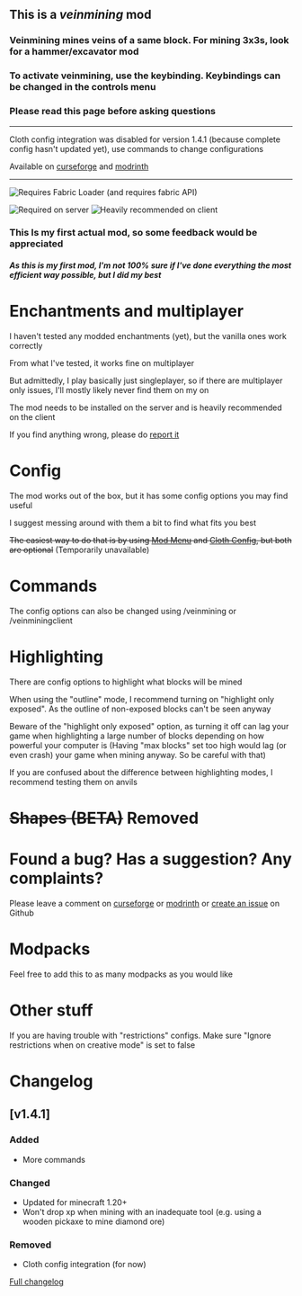 

## This is a ***veinmining*** mod
### Veinmining mines veins of a same block. For mining 3x3s, look for a hammer/excavator mod
### To activate veinmining, use the keybinding. Keybindings can be changed in the controls menu
### Please read this page before asking questions

---


Cloth config integration was disabled for version 1.4.1 (because complete config hasn't updated yet), use commands to change configurations

Available on [curseforge](curseforge.com/minecraft/mc-mods/simple-veinminer) and [modrinth](https://modrinth.com/mod/simple-veinminer)

---


![Requires Fabric Loader](https://img.shields.io/badge/modloader-Fabric-1976d2?style=for-the-badge) (and requires fabric API)

![Required on server](https://img.shields.io/badge/Server-required-orangered?style=for-the-badge)
![Heavily recommended on client](https://img.shields.io/badge/client-heavily_recommended-16b51a?style=for-the-badge)


### This Is my first actual mod, so some feedback would be appreciated

##### As this is my first mod, I'm not 100% sure if I've done everything the most efficient way possible, but I did my best

# Enchantments and multiplayer

I haven't tested any modded enchantments (yet), but the vanilla ones work correctly

From what I've tested, it works fine on multiplayer

But admittedly, I play basically just singleplayer, so if there are multiplayer only issues, I'll mostly likely never find them on my on

The mod needs to be installed on the server and is heavily recommended on the client

If you find anything wrong, please do [report it](https://github.com/PrincessCyanMarine/Simple-Veinminer/issues)

# Config

The mod works out of the box, but it has some config options you may find useful

I suggest messing around with them a bit to find what fits you best

~~The easiest way to do that is by using [Mod Menu](https://www.curseforge.com/minecraft/mc-mods/modmenu) and [Cloth Config](https://www.curseforge.com/minecraft/mc-mods/cloth-config), but both are optional~~ (Temporarily unavailable)

# Commands
The config options can also be changed using /veinmining or /veinminingclient

# Highlighting
There are config options to highlight what blocks will be mined

When using the "outline" mode, I recommend turning on "highlight only exposed". As the outline of non-exposed blocks can't be seen anyway

Beware of the "highlight only exposed" option, as turning it off can lag your game when highlighting a large number of blocks depending on how powerful your computer is (Having "max blocks" set too high would lag (or even crash) your game when mining anyway. So be careful with that)

If you are confused about the difference between highlighting modes, I recommend testing them on anvils

# ~~Shapes (BETA)~~ Removed


# Found a bug? Has a suggestion? Any complaints?

Please leave a comment on [curseforge](https://www.curseforge.com/minecraft/mc-mods/simple-veinminer) or [modrinth](https://modrinth.com/mod/simple-veinminer) or [create an issue](https://github.com/PrincessCyanMarine/Simple-Veinminer/issues) on Github

# Modpacks

Feel free to add this to as many modpacks as you would like

# Other stuff
If you are having trouble with "restrictions" configs. Make sure "Ignore restrictions when on creative mode" is set to false

# Changelog

## [v1.4.1]
### Added
- More commands
### Changed

- Updated for minecraft 1.20+
- Won't drop xp when mining with an inadequate tool (e.g. using a wooden pickaxe to mine diamond ore)
### Removed
- Cloth config integration (for now)

[Full changelog](https://github.com/PrincessCyanMarine/Simple-Veinminer/blob/main/CHANGELOG.md)
